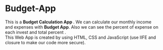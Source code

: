 # Budget-App
This is a <b>Budget Calculation App </b>. We can calculate our monthly income and expenses with <b>Budget App</b>.
Also we can see the percent of  expense on each invest and total percent .</br>
This Web App is created by using HTML, CSS and JavaScript (use IIFE and closure to make our code more secure).

